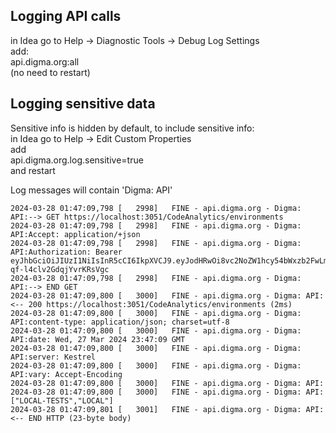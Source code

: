 ## Logging API calls

in Idea go to Help -> Diagnostic Tools -> Debug Log Settings<br>
add:<br>
api.digma.org:all<br>
(no need to restart)

## Logging sensitive data

Sensitive info is hidden by default, to include sensitive info:<br>
in Idea go to Help -> Edit Custom Properties<br>
add<br>
api.digma.org.log.sensitive=true<br>
and restart

Log messages will contain 'Digma: API'

```
2024-03-28 01:47:09,798 [   2998]   FINE - api.digma.org - Digma: API:--> GET https://localhost:3051/CodeAnalytics/environments
2024-03-28 01:47:09,798 [   2998]   FINE - api.digma.org - Digma: API:Accept: application/+json
2024-03-28 01:47:09,798 [   2998]   FINE - api.digma.org - Digma: API:Authorization: Bearer eyJhbGciOiJIUzI1NiIsInR5cCI6IkpXVCJ9.eyJodHRwOi8vc2NoZW1hcy54bWxzb2FwLm9yZy93cy8yMDA1LzA1L2lkZW50aXR5L2NsYWltcy9uYW1lIjoiYWRtaW5AZGlnbWEuYWkiLCJodHRwOi8vc2NoZW1hcy5taWNyb3NvZnQuY29tL3dzLzIwMDgvMDYvaWRlbnRpdHkvY2xhaW1zL3ByaW1hcnlzaWQiOiJjYzY3NDFmMi1iMTQ0LTQ2YTktOGNiYi02ZmZjZTc4MjE1OGQiLCJodHRwOi8vc2NoZW1hcy5taWNyb3NvZnQuY29tL3dzLzIwMDgvMDYvaWRlbnRpdHkvY2xhaW1zL3JvbGUiOiJBZG1pbiIsImV4cCI6MTcxMTU4NDEyOX0._bKXhoL7aa9_yZOGxY2K-qf-l4clv2GdqjYvrKRsVgc
2024-03-28 01:47:09,798 [   2998]   FINE - api.digma.org - Digma: API:--> END GET
2024-03-28 01:47:09,800 [   3000]   FINE - api.digma.org - Digma: API:<-- 200 https://localhost:3051/CodeAnalytics/environments (2ms)
2024-03-28 01:47:09,800 [   3000]   FINE - api.digma.org - Digma: API:content-type: application/json; charset=utf-8
2024-03-28 01:47:09,800 [   3000]   FINE - api.digma.org - Digma: API:date: Wed, 27 Mar 2024 23:47:09 GMT
2024-03-28 01:47:09,800 [   3000]   FINE - api.digma.org - Digma: API:server: Kestrel
2024-03-28 01:47:09,800 [   3000]   FINE - api.digma.org - Digma: API:vary: Accept-Encoding
2024-03-28 01:47:09,800 [   3000]   FINE - api.digma.org - Digma: API:
2024-03-28 01:47:09,800 [   3000]   FINE - api.digma.org - Digma: API:["LOCAL-TESTS","LOCAL"]
2024-03-28 01:47:09,801 [   3001]   FINE - api.digma.org - Digma: API:<-- END HTTP (23-byte body)

```

